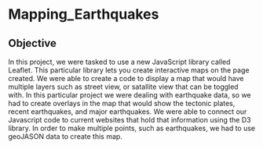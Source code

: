 # Mapping_Earthquakes
## Objective
In this project, we were tasked to use a new JavaScript library called Leaflet. This particular library lets you create interactive maps on the page created. We were able to create a code to display a map that would have multiple layers such as street view, or satallite view that can be toggled with. In this particular project we were dealing with earthquake data, so we had to create overlays in the map that would show the tectonic plates, recent earthquakes, and major earthquakes. We were able to connect our Javascript code to current websites that hold that information using the D3 library. In order to make multiple points, such as earthquakes, we had to use geoJASON data to create this map. 

